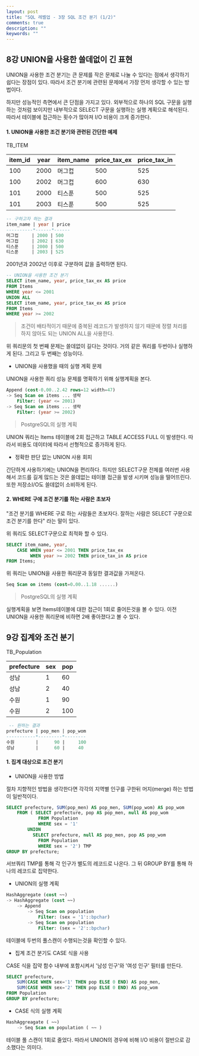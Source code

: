 ```yaml
---
layout: post
title: "SQL 레벨업 - 3장 SQL 조건 분기 (1/2)"
comments: true
description: ""
keywords: ""
---
```



## 8강 UNION을 사용한 쓸데없이 긴 표현

UNION을 사용한 조건 분기는 큰 문제를 작은 문제로 나눌 수 있다는 점에서 생각하기 쉽다는 장점이 있다. 따라서 조건 분기에 관련된 문제에서 가장 먼저 생각할 수 있는 방법이다.

하지만 성능적인 측면에서 큰 단점을 가지고 있다. 외부적으로 하나의 SQL 구문을 실행하는 것처럼 보이지만 내부적으로 SELECT 구문을 실행하는 실행 계획으로 해석된다. 따라서 테이블에 접근하는 횟수가 많아져 I/O 비용이 크게 증가한다.

#### 1. UNION을 사용한 조건 분기와 관련된 간단한 예제



TB_ITEM

| item_id | year | item_name | price_tax_ex | price_tax_in |
| ------- | ---- | --------- | ------------ | ------------ |
| 100     | 2000 | 머그컵    | 500          | 525          |
| 100     | 2002 | 머그컵    | 600          | 630          |
| 101     | 2000 | 티스푼    | 500          | 525          |
| 101     | 2003 | 티스푼    | 500          | 525          |



```sql
-- 구하고자 하는 결과
item_name | year | price
----------*------*------
머그컵     | 2000 | 500
머그컵     | 2002 | 630
티스푼     | 2000 | 500
티스푼     | 2003 | 525
```



2001년과 2002년 이후로 구분하여 값을 출력하면 된다.



```sql
-- UNION을 사용한 조건 분기
SELECT item_name, year, price_tax_ex AS price
FROM Items
WHERE year <= 2001
UNION ALL
SELECT item_name, year, price_tax_ex AS price
FROM Items
WHERE year >= 2002
```

> 조건이 배타적이기 때문에 중복된 레코드가 발생하지 않기 때문에 정렬 처리를 하지 않아도 되는 UNION ALL을 사용한다. 

위 쿼리문의 첫 번째 문제는 쓸데없이 길다는 것이다. 거의 같은 쿼리를 두번이나 실행하게 된다. 그리고 두 번째는 성능이다.



- UNION을 사용했을 때의 실행 계획 문제

UNION을 사용한 쿼리 성능 문제를 명확하기 위해 실행계획을 본다.

```sql
Append (cost-0.00..2.42 rows=12 width=47)
-> Seq Scan on items ... 생략
	Filter: (year <= 2001)
-> Seq Scan on items ... 생략
	Filter: (year >= 2002)
```

> PostgreSQL의 실행 계획

UNION 쿼리는 Items 테이블에 2회 접근하고 TABLE ACCESS FULL 이 발생한다. 따라서 비용도 데이터에 따라서 선형적으로 증가하게 된다.



- 정확한 판단 없는 UNION 사용 회피

간단하게 사용하기에는 UNION을 편리하다. 하지만 SELECT구문 전체를 여러번 사용해서 코드를 길게 많드는 것은 쓸데없는 테이블 접근을 발생 시키며 성능을 떨어뜨린다. 또한 저장소I/O도 쓸데없이 소비하게 된다.



#### 2. WHERE 구에 조건 분기를 하는 사람은 초보자

"조건 분기를 WHERE 구로 하는 사람들은 초보자다. 잘하는 사람은 SELECT 구문으로 조건 분기를 한다" 라는 말이 있다.

위 쿼리도 SELECT구문으로 최적화 할 수 있다.

```sql
SELECT item_name, year, 
	CASE WHEN year <= 2001 THEN price_tax_ex
		 WHEN year >= 2002 THEN price_tax_in AS price
FROM Items;
```



위 쿼리는 UNION을 사용한 쿼리문과 동일한 결과값을 가져온다. 



```sql
Seq Scan on items (cost=0.00..1.18 ......)
```

> PostgreSQL의 실행 계획

실행계획을 보면 Items테이블에 대한 접근이 1회로 줄어든것을 볼 수 있다. 이전 UNION을 사용한 쿼리문에 비하면 2배 좋아졌다고 볼 수 있다.





## 9강 집계와 조건 분기



TB_Population

| prefecture | sex  | pop  |
| ---------- | ---- | ---- |
| 성남       | 1    | 60   |
| 성남       | 2    | 40   |
| 수원       | 1    | 90   |
| 수원       | 2    | 100  |



```sql
 -- 원하는 결과
prefecture | pop_men | pop_wom
-----------*---------*--------
수원        |      90 |     100
성남        |      60 |     40
```



#### 1. 집계 대상으로 조건 분기

- UNION을 사용한 방법

절차 지향적인 방법을 생각한다면 각각의 지역별 인구를 구한뒤 머지(merge) 하는 방법이 일반적이다.

```sql
SELECT prefecture, SUM(pop_men) AS pop_men, SUM(pop_wom) AS pop_wom
	FROM ( SELECT prefecture, pop AS pop_men, null AS pop_wom
          	FROM Population
          	WHERE sex = '1'
       	UNION
          SELECT prefecture, null AS pop_men, pop AS pop_wom
          	FROM Population
          	WHERE sex = '2') TMP
GROUP BY prefecture;
```



서브쿼리 TMP를 통해 각 인구가 별도의 레코드로 나온다. 그 뒤 GROUP BY를 통해 하나의 레코드로 집약한다.

- UNION의 실행 계획

```sql
HashAggregate (cost ~~)
-> HashAggregate (cost ~~)
	-> Append
		-> Seq Scan on population
			Filter: (sex = '1'::bpchar)
		-> Seq Scan on population
			Filter: (sex = '2'::bpchar)
```



테이블에 두번의 풀스캔이 수행되는것을 확인할 수 있다.



- 집계 조건 분기도 CASE 식을 사용

CASE 식을 집약 함수 내부에 포함시켜서 '남성 인구'와 '여성 인구' 필터를 만든다.

```sql
SELECT prefecture,
	SUM(CASE WHEN sex='1' THEN pop ELSE 0 END) AS pop_men,
	SUM(CASE WHEN sex='2' THEN pop ELSE 0 END) AS pop_wom
FROM Population
GROUP BY prefecture;
```



- CASE 식의 실행 계획

```sql
HashAggreagate ( ~~)
	-> Seq Scan on population ( ~~ )
```



테이블 풀 스캔이 1회로 줄었다. 따라서 UNION의 경우에 비해 I/O 비용이 절반으로 감소했다는 의미다.

